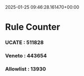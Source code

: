 2025-01-25 09:46:28.161470+00:00
# Rule Counter 
 ### UCATE : 511828

 ### Veneto : 443654

 ### Allowlist : 13930